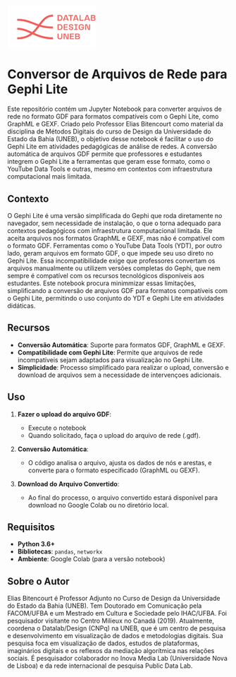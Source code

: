 <img src="logo_lab_orange.png" alt="lab_logo" width="200"/>


# Conversor de Arquivos de Rede para Gephi Lite
Este repositório contém um Jupyter Notebook para converter arquivos de rede no formato GDF para formatos compatíveis com o Gephi Lite, como GraphML e GEXF. Criado pelo Professor Elias Bitencourt como material da disciplina de Métodos Digitais do curso de Design da Universidade do Estado da Bahia (UNEB), o objetivo desse notebook é facilitar o uso do Gephi Lite em atividades pedagógicas de análise de redes. A conversão automática de arquivos GDF permite que professores e estudantes integrem o Gephi Lite a ferramentas que geram esse formato, como o YouTube Data Tools e outras, mesmo em contextos com infraestrutura computacional mais limitada.

## Contexto

O Gephi Lite é uma versão simplificada do Gephi que roda diretamente no navegador, sem necessidade de instalação, o que o torna adequado para contextos pedagógicos com infraestrutura computacional limitada. Ele aceita arquivos nos formatos GraphML e GEXF, mas não é compatível com o formato GDF. Ferramentas como o YouTube Data Tools (YDT), por outro lado, geram arquivos em formato GDF, o que impede seu uso direto no Gephi Lite. Essa incompatibilidade exige que professores convertam os arquivos manualmente ou utilizem versões completas do Gephi, que nem sempre é compatível com os recursos tecnológicos disponíveis aos estudantes. Este notebook procura minimmizar essas limitações, simplificando a conversão de arquivos GDF para formatos compatíveis com o Gephi Lite, permitindo o uso conjunto do YDT e Gephi Lite em atividades didáticas.

## Recursos

- **Conversão Automática**: Suporte para formatos GDF, GraphML e GEXF.
- **Compatibilidade com Gephi Lite**: Permite que arquivos de rede incompatíveis sejam adaptados para visualização no Gephi Lite.
- **Simplicidade**: Processo simplificado para realizar o upload, conversão e download de arquivos sem a necessidade de intervençoes adicionais.

## Uso

1. **Fazer o upload do arquivo GDF**:
   - Execute o notebook
   - Quando solicitado, faça o upload do arquivo de rede (.gdf).

2. **Conversão Automática**:
   - O código analisa o arquivo, ajusta os dados de nós e arestas, e converte para o formato especificado (GraphML ou GEXF).

3. **Download do Arquivo Convertido**:
   - Ao final do processo, o arquivo convertido estará disponível para download no Google Colab ou no diretório local.

## Requisitos

- **Python 3.6+**
- **Bibliotecas**: `pandas`, `networkx`
- **Ambiente**: Google Colab (para a versão notebook) 

## Sobre o Autor

Elias Bitencourt é Professor Adjunto no Curso de Design da Universidade do Estado da Bahia (UNEB). Tem Doutorado em Comunicação pela FACOM/UFBA e um Mestrado em Cultura e Sociedade pelo IHAC/UFBA. Foi pesquisador visitante no Centro Milieux no Canadá (2019). Atualmente, coordena o Datalab/Design (CNPq) na UNEB, que é um centro de pesquisa e desenvolvimento em visualização de dados e metodologias digitais. Sua pesquisa foca em visualização de dados, estudos de plataformas, imaginários digitais e os reflexos da mediação algorítmica nas relações sociais. É pesquisador colaborador no Inova Media Lab (Universidade Nova de Lisboa) e da rede internacional de pesquisa Public Data Lab.
